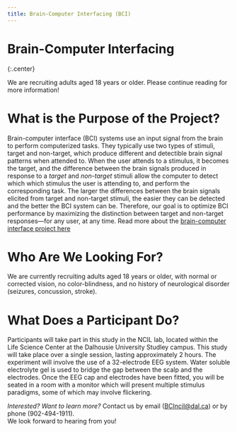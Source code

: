 ```yaml
---
title: Brain-Computer Interfacing (BCI)
---
```


# Brain-Computer Interfacing
{:.center}

We are recruiting adults aged 18 years or older. Please continue reading for more information!

# What is the Purpose of the Project?
Brain-computer interface (BCI) systems use an input signal from the brain to perform computerized tasks. They typically use two types of stimuli, target and non-target, which produce different and detectible brain signal patterns when attended to. When the user attends to a stimulus, it becomes the target, and the difference between the brain signals produced in response to a *target* and *non-target* stimuli allow the computer to detect which which stimulus the user is attending to, and perform the corresponding task. The larger the differences between the brain signals elicited from target and non-target stimuli, the easier they can be detected and the better the BCI system can be. Therefore, our goal is to optimize BCI performance by maximizing the distinction between target and non-target responses—for any user, at any time.  Read more about the [brain-computer interface project here]('projects/BCI.md')

# Who Are We Looking For?
We are currently recruiting adults aged 18 years or older, with normal or corrected vision, no color-blindness, and no history of neurological disorder (seizures, concussion, stroke).

# What Does a Participant Do?
Participants will take part in this study in the NCIL lab, located within the Life Science Center at the Dalhousie University Studley campus. This study will take place over a single session, lasting approximately 2 hours. The experiment will involve the use of a 32-electrode EEG system. Water soluble electrolyte gel is used to bridge the gap between the scalp and the electrodes. Once the EEG cap and electrodes have been fitted, you will be seated in a room with a monitor which will present multiple stimulus paradigms, some of which may involve flickering.

_Interested? Want to learn more?_ 
Contact us by email  (BCIncil@dal.ca) or by phone (902-494-1911).  
We look forward to hearing from you!
